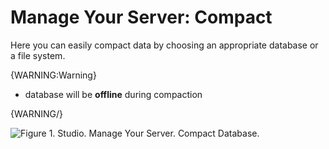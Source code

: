 # Manage Your Server: Compact

Here you can easily compact data by choosing an appropriate database or a file system.

{WARNING:Warning}

- database will be **offline** during compaction

{WARNING/}

![Figure 1. Studio. Manage Your Server. Compact Database.](images/manage_your_server-compact_database-1.png)
